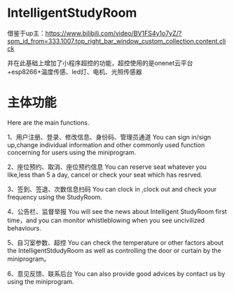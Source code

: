 # IntelligentStudyRoom
借鉴于up主：https://www.bilibili.com/video/BV1FS4y1o7yZ/?spm_id_from=333.1007.top_right_bar_window_custom_collection.content.click

并在此基础上增加了小程序超控的功能，超控使用的是onenet云平台+esp8266+温度传感、led灯、电机、光照传感器

# 主体功能
Here are the main functions.

1、用户注册、登录、修改信息、身份码、管理员通道
You can sign in/sign up,change individual information and other commonly used function concerning for users using the miniprogram.

2、座位预约、取消、座位预约信息
You can reserve seat whatever you like,less than 5 a day, cancel or check your seat which has resrved.

3、签到、签退、次数信息扫码
You can clock in ,clock out and check your frequency using the StudyRoom.

4、公告栏、监督举报
You will see the news about Intelligent StudyRoom first time，and you can monitor whistleblowing when you see uncivilized behaviours.

5、自习室参数、超控
You can check the temperature or other factors about the IntelligentStdudyRoom as well as controlling the door or curtain by the miniprogram。

6、意见反馈、联系后台
You can also provide good advices by contact us by using the miniprogram.


